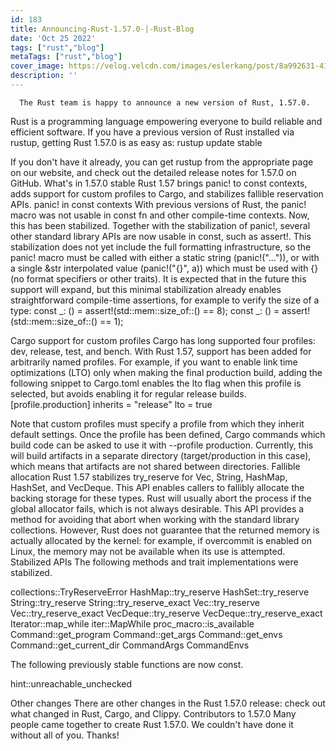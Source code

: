 ```yaml
---
id: 183
title: Announcing-Rust-1.57.0-|-Rust-Blog
date: 'Oct 25 2022'
tags: ["rust","blog"]
metaTags: ["rust","blog"]
cover_image: https://velog.velcdn.com/images/eslerkang/post/8a992631-4128-444f-9d54-9a354dc15984/cuddlyferris.png
description: ''
---
```



      The Rust team is happy to announce a new version of Rust, 1.57.0.
Rust is a programming language empowering everyone to build reliable and efficient software.
If you have a previous version of Rust installed via rustup, getting Rust 1.57.0 is as easy as:
rustup update stable

If you don't have it already, you can get rustup
from the appropriate page on our website, and check out the
detailed release notes for 1.57.0 on GitHub.
What's in 1.57.0 stable
Rust 1.57 brings panic! to const contexts, adds support for custom profiles to Cargo, and stabilizes fallible reservation APIs.
panic! in const contexts
With previous versions of Rust, the panic! macro was not usable in const fn and other compile-time contexts. Now, this has been stabilized. Together with the stabilization of panic!, several other standard library APIs are now usable in const, such as assert!.
This stabilization does not yet include the full formatting infrastructure, so the panic! macro must be called with either a static string (panic!("...")), or with a single &str interpolated value (panic!("{}", a)) which must be used with {} (no format specifiers or other traits).
It is expected that in the future this support will expand, but this minimal stabilization already enables straightforward compile-time assertions, for example to verify the size of a type:
const _: () = assert!(std::mem::size_of::<u64>() == 8);
const _: () = assert!(std::mem::size_of::<u8>() == 1);

Cargo support for custom profiles
Cargo has long supported four profiles: dev, release, test, and bench. With Rust 1.57, support has been added for arbitrarily named profiles.
For example, if you want to enable link time optimizations (LTO) only when making the final production build, adding the following snippet to Cargo.toml enables the lto flag when this profile is selected, but avoids enabling it for regular release builds.
[profile.production]
inherits = "release"
lto = true

Note that custom profiles must specify a profile from which they inherit default settings. Once the profile has been defined, Cargo commands which build code can be asked to use it with --profile production. Currently, this will build artifacts in a separate directory (target/production in this case), which means that artifacts are not shared between directories.
Fallible allocation
Rust 1.57 stabilizes try_reserve for Vec, String, HashMap, HashSet, and VecDeque. This API enables callers to fallibly allocate the backing storage for these types.
Rust will usually abort the process if the global allocator fails, which is not always desirable. This API provides a method for avoiding that abort when working with the standard library collections. However, Rust does not guarantee that the returned memory is actually allocated by the kernel: for example, if overcommit is enabled on Linux, the memory may not be available when its use is attempted.
Stabilized APIs
The following methods and trait implementations were stabilized.

[T; N]::as_mut_slice
[T; N]::as_slice
collections::TryReserveError
HashMap::try_reserve
HashSet::try_reserve
String::try_reserve
String::try_reserve_exact
Vec::try_reserve
Vec::try_reserve_exact
VecDeque::try_reserve
VecDeque::try_reserve_exact
Iterator::map_while
iter::MapWhile
proc_macro::is_available
Command::get_program
Command::get_args
Command::get_envs
Command::get_current_dir
CommandArgs
CommandEnvs

The following previously stable functions are now const.

hint::unreachable_unchecked

Other changes
There are other changes in the Rust 1.57.0 release: check out what changed in
Rust,
Cargo,
and Clippy.
Contributors to 1.57.0
Many people came together to create Rust 1.57.0.
We couldn't have done it without all of you.
Thanks!

    
